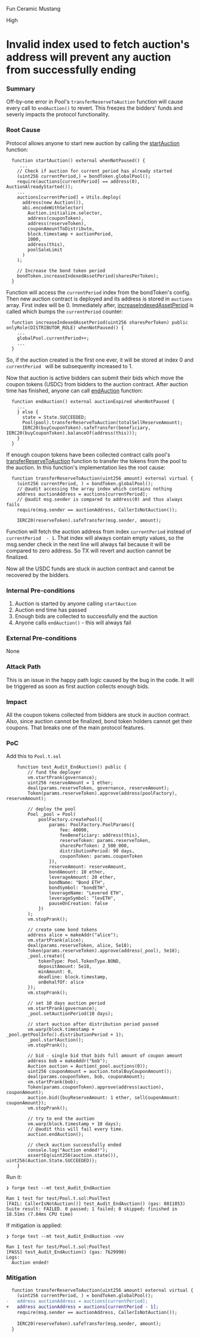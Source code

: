 Fun Ceramic Mustang

High

# Invalid index used to fetch auction's address will prevent any auction from successfully ending

### Summary

Off-by-one error in Pool's `transferReserveToAuction` function will cause every call to `endAuction()` to revert. This freezes the bidders' funds and severly impacts the protocol functionality.

### Root Cause

Protocol allows anyone to start new auction by calling the [startAuction](https://github.com/sherlock-audit/2024-12-plaza-finance/blob/14a962c52a8f4731bbe4655a2f6d0d85e144c7c2/plaza-evm/src/Pool.sol#L530) function:
```solidity
  function startAuction() external whenNotPaused() {
     ...
    // Check if auction for current period has already started
    (uint256 currentPeriod,) = bondToken.globalPool();
    require(auctions[currentPeriod] == address(0), AuctionAlreadyStarted());
    ...
    auctions[currentPeriod] = Utils.deploy(
      address(new Auction()),
      abi.encodeWithSelector(
        Auction.initialize.selector,
        address(couponToken),
        address(reserveToken),
        couponAmountToDistribute,
        block.timestamp + auctionPeriod,
        1000,
        address(this),
        poolSaleLimit
      )
    );

    // Increase the bond token period
    bondToken.increaseIndexedAssetPeriod(sharesPerToken);
  }
```

Function will access the `currentPeriod` index from the bondToken's config. Then new auction contract is deployed and its address is stored in `auctions` array. First index will be 0. Immediately after, [increaseIndexedAssetPeriod](https://github.com/sherlock-audit/2024-12-plaza-finance/blob/14a962c52a8f4731bbe4655a2f6d0d85e144c7c2/plaza-evm/src/BondToken.sol#L217C1-L229C4) is called which bumps the `currentPeriod` counter:
```solidity
  function increaseIndexedAssetPeriod(uint256 sharesPerToken) public onlyRole(DISTRIBUTOR_ROLE) whenNotPaused() {
    ...
    globalPool.currentPeriod++;
    ...
  }
```

So, if the auction created is the first one ever, it will be stored at index 0 and `currentPeriod ` will be subsequently increased to 1.

Now that auction is active bidders can submit their bids which move the coupon tokens (USDC)  from bidders to the auction contract. After auction time has finished, anyone can call [endAuction](https://github.com/sherlock-audit/2024-12-plaza-finance/blob/14a962c52a8f4731bbe4655a2f6d0d85e144c7c2/plaza-evm/src/Auction.sol#L336) function:
```solidity
  function endAuction() external auctionExpired whenNotPaused {
    ...
    } else {
      state = State.SUCCEEDED;
      Pool(pool).transferReserveToAuction(totalSellReserveAmount);
      IERC20(buyCouponToken).safeTransfer(beneficiary, IERC20(buyCouponToken).balanceOf(address(this)));
    }
  }
```

If enough coupon tokens have been collected contract calls pool's [transferReserveToAuction](https://github.com/sherlock-audit/2024-12-plaza-finance/blob/14a962c52a8f4731bbe4655a2f6d0d85e144c7c2/plaza-evm/src/Pool.sol#L577) function to transfer the tokens from the pool to the auction. In this function's implementation lies the root cause:
```solidity
  function transferReserveToAuction(uint256 amount) external virtual {
    (uint256 currentPeriod, ) = bondToken.globalPool();
    // @audit accessing the array index which contains nothing
    address auctionAddress = auctions[currentPeriod];
    // @audit msg.sender is compared to address(0) and thus always fails 
    require(msg.sender == auctionAddress, CallerIsNotAuction());
    
    IERC20(reserveToken).safeTransfer(msg.sender, amount);
```

Function will fetch the auction address from index `currentPeriod` instead of `currentPeriod  - 1`.  That index will always contain empty values, so the msg.sender check in the next line will always fail because it will be compared to zero address. So TX will revert and auction cannot be finalized.

Now all the USDC funds are stuck in auction contract and cannot be recovered by the bidders.




### Internal Pre-conditions

1. Auction is started by anyone calling `startAuction`
2. Auction end time has passed
3. Enough bids are collected to successfully end the auction
4. Anyone calls `endAuction()` - this will always fail

### External Pre-conditions

None

### Attack Path

This is an issue in the happy path logic caused by the bug in the code. It will be triggered as soon as first auction collects enough bids.

### Impact

All the coupon tokens collected from bidders are stuck in auction contract. Also, since auction cannot be finalized, bond token holders cannot get their coupons. That breaks one of the main protocol features.

### PoC

Add this to `Pool.t.sol`

```solidity
    function test_Audit_EndAuction() public {
        // fund the deployer
        vm.startPrank(governance);
        uint256 reserveAmount = 1 ether;
        deal(params.reserveToken, governance, reserveAmount);
        Token(params.reserveToken).approve(address(poolFactory), reserveAmount);

        // deploy the pool
        Pool _pool = Pool(
            poolFactory.createPool({
                params: PoolFactory.PoolParams({
                    fee: 40000,
                    feeBeneficiary: address(this),
                    reserveToken: params.reserveToken,
                    sharesPerToken: 2_500_000,
                    distributionPeriod: 90 days,
                    couponToken: params.couponToken
                }),
                reserveAmount: reserveAmount,
                bondAmount: 10 ether,
                leverageAmount: 20 ether,
                bondName: "Bond ETH",
                bondSymbol: "bondETH",
                leverageName: "Levered ETH",
                leverageSymbol: "levETH",
                pauseOnCreation: false
            })
        );
        vm.stopPrank();

        // create some bond tokens
        address alice = makeAddr("alice");
        vm.startPrank(alice);
        deal(params.reserveToken, alice, 5e18);
        Token(params.reserveToken).approve(address(_pool), 5e18);
        _pool.create({
            tokenType: Pool.TokenType.BOND,
            depositAmount: 5e18,
            minAmount: 0,
            deadline: block.timestamp,
            onBehalfOf: alice
        });
        vm.stopPrank();

        // set 10 days auction period
        vm.startPrank(governance);
        _pool.setAuctionPeriod(10 days);

        // start auction after distribution period passed
        vm.warp(block.timestamp + _pool.getPoolInfo().distributionPeriod + 1);
        _pool.startAuction();
        vm.stopPrank();

        // bid - single bid that bids full amount of coupon amount
        address bob = makeAddr("bob");
        Auction auction = Auction(_pool.auctions(0));
        uint256 couponAmount = auction.totalBuyCouponAmount();
        deal(params.couponToken, bob, couponAmount);
        vm.startPrank(bob);
        Token(params.couponToken).approve(address(auction), couponAmount);
        auction.bid({buyReserveAmount: 1 ether, sellCouponAmount: couponAmount});
        vm.stopPrank();

        // try to end the auction
        vm.warp(block.timestamp + 10 days);
        // @audit this will fail every time.
        auction.endAuction();

        // check auction successfully ended
        console.log("Auction ended!");
        assertEq(uint256(auction.state()), uint256(Auction.State.SUCCEEDED));
    }
```

Run it:
```solidity
❯ forge test --mt test_Audit_EndAuction

Ran 1 test for test/Pool.t.sol:PoolTest
[FAIL: CallerIsNotAuction()] test_Audit_EndAuction() (gas: 8011853)
Suite result: FAILED. 0 passed; 1 failed; 0 skipped; finished in 18.51ms (7.84ms CPU time)
```

If mitigation is applied:
```solidity
❯ forge test --mt test_Audit_EndAuction -vvv

Ran 1 test for test/Pool.t.sol:PoolTest
[PASS] test_Audit_EndAuction() (gas: 7629998)
Logs:
  Auction ended!
```

### Mitigation

```diff
  function transferReserveToAuction(uint256 amount) external virtual {
    (uint256 currentPeriod, ) = bondToken.globalPool();
-   address auctionAddress = auctions[currentPeriod];
+   address auctionAddress = auctions[currentPeriod - 1];
    require(msg.sender == auctionAddress, CallerIsNotAuction());
    
    IERC20(reserveToken).safeTransfer(msg.sender, amount);
  }
```